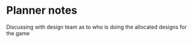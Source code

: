 # Planner notes
Discussing with design team as to who is doing the allocated designs for the game



